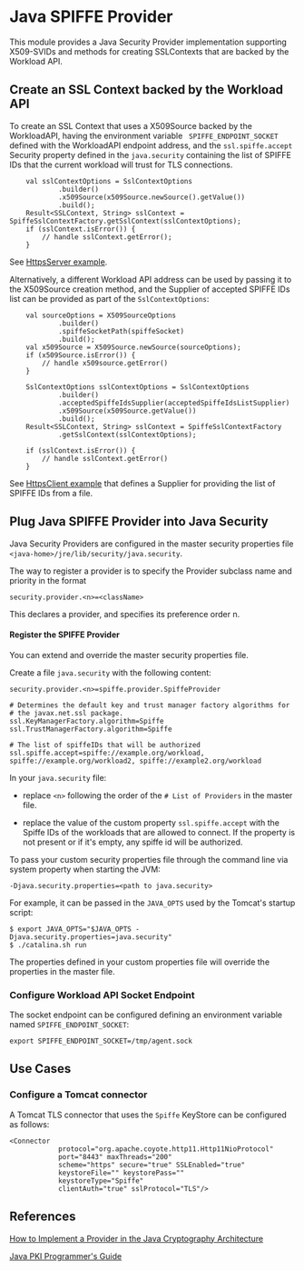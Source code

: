 # Java SPIFFE Provider

This module provides a Java Security Provider implementation supporting X509-SVIDs and methods for
creating SSLContexts that are backed by the Workload API.

## Create an SSL Context backed by the Workload API

To create an SSL Context that uses a X509Source backed by the WorkloadAPI, having the environment variable
` SPIFFE_ENDPOINT_SOCKET` defined with the WorkloadAPI endpoint address, and the `ssl.spiffe.accept` 
Security property defined in the `java.security` containing the list of SPIFFE IDs that the current workload
will trust for TLS connections. 

```
    val sslContextOptions = SslContextOptions
            .builder()
            .x509Source(x509Source.newSource().getValue())
            .build();
    Result<SSLContext, String> sslContext = SpiffeSslContextFactory.getSslContext(sslContextOptions);
    if (sslContext.isError()) {
        // handle sslContext.getError();
    }

 ```

See [HttpsServer example](src/main/java/spiffe/provider/examples/HttpsServer.java).

Alternatively, a different Workload API address can be used by passing it to the X509Source creation method, and the
Supplier of accepted SPIFFE IDs list can be provided as part of the `SslContextOptions`:

```
    val sourceOptions = X509SourceOptions
            .builder()
            .spiffeSocketPath(spiffeSocket)
            .build();
    val x509Source = X509Source.newSource(sourceOptions);
    if (x509Source.isError()) {
        // handle x509source.getError()
    }

    SslContextOptions sslContextOptions = SslContextOptions
            .builder()
            .acceptedSpiffeIdsSupplier(acceptedSpiffeIdsListSupplier)
            .x509Source(x509Source.getValue())
            .build();
    Result<SSLContext, String> sslContext = SpiffeSslContextFactory
            .getSslContext(sslContextOptions);

    if (sslContext.isError()) {
        // handle sslContext.getError()
    }
```

See [HttpsClient example](src/main/java/spiffe/provider/examples/HttpsClient.java) that defines a Supplier for providing
the list of SPIFFE IDs from a file.

## Plug Java SPIFFE Provider into Java Security

Java Security Providers are configured in the master security properties file `<java-home>/jre/lib/security/java.security`. 

The way to register a provider is to specify the Provider subclass name and priority in the format

```
security.provider.<n>=<className>
```

This declares a provider, and specifies its preference order n.

#### Register the SPIFFE Provider

You can extend and override the master security properties file. 

Create a file `java.security` with the following content:

```
security.provider.<n>=spiffe.provider.SpiffeProvider

# Determines the default key and trust manager factory algorithms for
# the javax.net.ssl package.
ssl.KeyManagerFactory.algorithm=Spiffe
ssl.TrustManagerFactory.algorithm=Spiffe

# The list of spiffeIDs that will be authorized
ssl.spiffe.accept=spiffe://example.org/workload, spiffe://example.org/workload2, spiffe://example2.org/workload
```

In your `java.security` file: 

* replace `<n>` following the order of the `# List of Providers` in the master file. 

* replace the value of the custom property `ssl.spiffe.accept` with the Spiffe IDs of the workloads that are allowed to connect.
If the property is not present or if it's empty, any spiffe id will be authorized. 

To pass your custom security properties file through the command line via system property when starting the JVM:

```
-Djava.security.properties=<path to java.security>
```

For example, it can be passed in the `JAVA_OPTS` used by the Tomcat's startup script: 

```
$ export JAVA_OPTS="$JAVA_OPTS -Djava.security.properties=java.security"
$ ./catalina.sh run
```

The properties defined in your custom properties file will override the properties in the master file. 

### Configure Workload API Socket Endpoint

The socket endpoint can be configured defining an environment variable named `SPIFFE_ENDPOINT_SOCKET`: 

```
export SPIFFE_ENDPOINT_SOCKET=/tmp/agent.sock
``` 

## Use Cases

### Configure a Tomcat connector

A Tomcat TLS connector that uses the `Spiffe` KeyStore can be configured as follows: 

```
<Connector
            protocol="org.apache.coyote.http11.Http11NioProtocol"
            port="8443" maxThreads="200"
            scheme="https" secure="true" SSLEnabled="true"
            keystoreFile="" keystorePass=""
            keystoreType="Spiffe"
            clientAuth="true" sslProtocol="TLS"/>
```

## References 

[How to Implement a Provider in the Java Cryptography Architecture](https://docs.oracle.com/javase/8/docs/technotes/guides/security/crypto/HowToImplAProvider.html)

[Java PKI Programmer's Guide](https://docs.oracle.com/javase/8/docs/technotes/guides/security/certpath/CertPathProgGuide.html)
